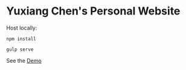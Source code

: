 # Yuxiang Chen's Personal Website

Host locally:

`npm install`

`gulp serve`


See the [Demo](yc-shawn.github.io)
